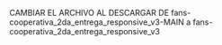 CAMBIAR EL ARCHIVO AL DESCARGAR DE fans-cooperativa_2da_entrega_responsive_v3-MAIN a fans-cooperativa_2da_entrega_responsive_v3
